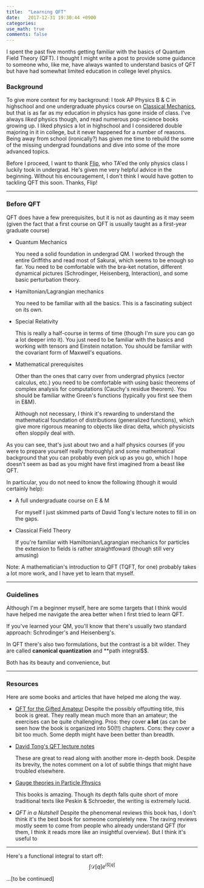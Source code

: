 ```yaml
---
title:  "Learning QFT"
date:   2017-12-31 19:30:44 +0900
categories:
use_math: true
comments: false
---
```


I spent the past five months getting familiar with the basics of Quantum Field Theory (QFT).
I thought I might write a post to provide some guidance to someone who, like me, have always wanted to understand basics of QFT but have had somewhat
limited education in college level physics.

### Background 
To give more context for my background: I took AP Physics B & C in highschool and one undergraduate physics course on [Classical Mechanics][phy3318], but that is as far as my education in physics has gone inside of class.
I've always *liked* physics though, and read numerous pop-science books growing up. I liked physics a lot in highschool and I considered double majoring in it in college, but it never happened for a number of reasons.
Being away from school (ironically?) has given me time to rebuild the some of the missing undergrad foundations and dive into some of the more advanced topics.

Before I proceed, I want to thank [Flip](http://physics.ucr.edu/~flip/), who TA'ed the only physics class I luckily took in undergrad. He's given me very helpful advice in the beginning. Without his encouragement, I don't think I would have gotten to tackling QFT this soon. Thanks, Flip!

-------

### Before QFT

QFT does have a few prerequisites, but it is not as daunting as it may seem (given the fact that a first course on QFT is usually taught as a first-year graduate course)

* Quantum Mechanics

    You need a solid foundation in undergrad QM. I worked through the entire Griffiths and read most of Sakurai, which seems to be enough so far. You need to be comfortable with the bra-ket notation, different dynamical pictures (Schrodinger, Heisenberg, Interaction), and some basic perturbation theory.
    
* Hamiltonian/Lagrangian mechanics

    You need to be familiar with all the basics. This is a fascinating subject on its own.

* Special Relativity 

    This is really a half-course in terms of time (though I'm sure you can go a lot deeper into it). You just need to be familiar with the basics and working with tensors and Einstein notation.
    You should be familiar with the covariant form of Maxwell's equations.

* Mathematical prerequisites

    Other than the ones that carry over from undergrad physics (vector calculus, etc.) you need to be comfortable with
    using basic theorems of complex analysis for computations (Cauchy's residue theorem).
    You should be familiar withe Green's functions (typically you first see them in E&M).
    
    Although not necessary, I think it's rewarding to understand the mathematical foundation of distributions (generalized functions), which give more rigorous meaning to objects like dirac delta, which physicists often sloppily deal with.
    
    
As you can see, that's just about two and a half physics courses (if you were to prepare yourself really thoroughly) and some mathematical background that you can probably even pick up as you go, which I hope doesn't seem as bad as you might have first imagined from a beast like QFT.
  
  
In particular, you do not need to know the following (though it would certainly help):
* A full undergraduate course on E & M

    For myself I just skimmed parts of David Tong's lecture notes to fill in on the gaps.
    
* Classical Field Theory

    If you're familiar with Hamiltonian/Lagrangian mechanics for particles the extension to fields is rather straightfoward (though still very amusing)


Note: A mathematician's introduction to QFT (TQFT, for one) probably takes a lot more work, and I have yet to learn that myself.


--------

### Guidelines

Although I'm a beginner myself, here are some targets that I think would have helped me navigate the area better when I first tried to learn QFT.

If you've learned your QM, you'll know that there's usually two standard approach: Schrodinger's and Heisenberg's.

In QFT there's also two formulations, but the contrast is a bit wilder. They are called **canonical quantization** and **path integral$$.

Both has its beauty and convenience, but 



-----------

### Resources

Here are some books and articles that have helped me along the way.

* [QFT for the Gifted Amateur](https://www.amazon.com/Quantum-Field-Theory-Gifted-Amateur/dp/019969933X)
    Despite the possibly offputting title, this book is great. They really mean much more than an amateur; the exercises can be quite challenging. 
    Pros: they cover **a lot** (as can be seen how the book is organized into 50(!!) chapters.
    Cons: they cover a bit too much. Some depth might have been better than breadth.


* [David Tong's QFT lecture notes](http://www.damtp.cam.ac.uk/user/tong/qft.html)

    These are great to read along with another more in-depth book. Despite its brevity, the notes comment on a lot of subtle things that might have troubled elsewhere.


* [Gauge theories in Particle Physics](https://www.amazon.com/Theories-Particle-Physics-Graduate-Student/dp/0750309822) 

    This books is amazing. Though its depth falls quite short of more traditional texts like Peskin & Schroeder, the writing is extremely lucid. 
    

* *QFT in a Nutshell* Despite the phenomenal reviews this book has, I don't think it's the best book for someone completely new. The raving reviews mostly seem to come from people who already understand QFT (for them, I think it reads more like an insightful overview). But I think it's useful to 


-----

Here's a functional integral to start off:
$$\int \mathcal{D}[q]e^{i S[q]} $$

...\[to be continued\]


[phy3318]: https://www.physics.uci.edu/~tanedo/P3318.html

